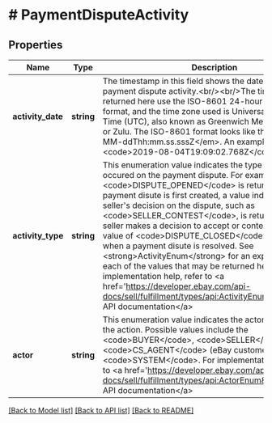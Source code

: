 # # PaymentDisputeActivity

## Properties

Name | Type | Description | Notes
------------ | ------------- | ------------- | -------------
**activity_date** | **string** | The timestamp in this field shows the date/time of the payment dispute activity.&lt;br/&gt;&lt;br/&gt;The timestamps returned here use the ISO-8601 24-hour date and time format, and the time zone used is Universal Coordinated Time (UTC), also known as Greenwich Mean Time (GMT), or Zulu. The ISO-8601 format looks like this: &lt;em&gt;yyyy-MM-ddThh:mm.ss.sssZ&lt;/em&gt;. An example would be &lt;code&gt;2019-08-04T19:09:02.768Z&lt;/code&gt;. | [optional]
**activity_type** | **string** | This enumeration value indicates the type of activity that occured on the payment dispute. For example, a value of &lt;code&gt;DISPUTE_OPENED&lt;/code&gt; is returned when a payment disute is first created,  a value indicating the seller&#39;s decision on the dispute, such as &lt;code&gt;SELLER_CONTEST&lt;/code&gt;, is returned when seller makes a decision to accept or contest dispute, and a value of &lt;code&gt;DISPUTE_CLOSED&lt;/code&gt; is returned when a payment disute is resolved. See &lt;strong&gt;ActivityEnum&lt;/strong&gt; for an explanation of each of the values that may be returned here. For implementation help, refer to &lt;a href&#x3D;&#39;https://developer.ebay.com/api-docs/sell/fulfillment/types/api:ActivityEnum&#39;&gt;eBay API documentation&lt;/a&gt; | [optional]
**actor** | **string** | This enumeration value indicates the actor that performed the action. Possible values include the &lt;code&gt;BUYER&lt;/code&gt;, &lt;code&gt;SELLER&lt;/code&gt;, &lt;code&gt;CS_AGENT&lt;/code&gt; (eBay customer service), or &lt;code&gt;SYSTEM&lt;/code&gt;. For implementation help, refer to &lt;a href&#x3D;&#39;https://developer.ebay.com/api-docs/sell/fulfillment/types/api:ActorEnum&#39;&gt;eBay API documentation&lt;/a&gt; | [optional]

[[Back to Model list]](../../README.md#models) [[Back to API list]](../../README.md#endpoints) [[Back to README]](../../README.md)
